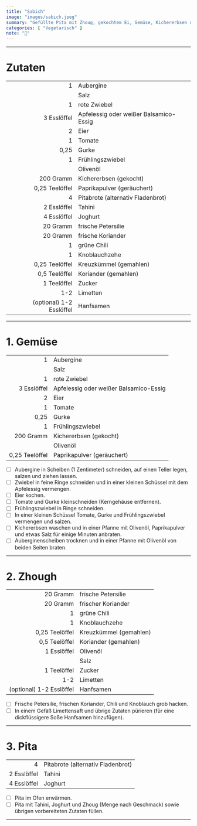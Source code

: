 ```yaml
---
title: "Sabich"
image: "images/sabich.jpeg"
summary: "Gefüllte Pita mit Zhoug, gekochtem Ei, Gemüse, Kichererbsen und Aubergine"
categories: [ "Vegetarisch" ]
note: "🚧"
---
```


---

# Zutaten

|                          |                                        |
|-------------------------:|:---------------------------------------|
|                        1 | Aubergine                              |
|                          | Salz                                   |
|                        1 | rote Zwiebel                           |
|              3 Esslöffel | Apfelessig oder weißer Balsamico-Essig |
|                        2 | Eier                                   |
|                        1 | Tomate                                 |
|                     0,25 | Gurke                                  |
|                        1 | Frühlingszwiebel                       |
|                          | Olivenöl                               |
|                200 Gramm | Kichererbsen (gekocht)                 |
|           0,25 Teelöffel | Paprikapulver (geräuchert)             |
|                        4 | Pitabrote (alternativ Fladenbrot)      |
|              2 Esslöffel | Tahini                                 |
|              4 Esslöffel | Joghurt                                |
|                 20 Gramm | frische Petersilie                     |
|                 20 Gramm | frische Koriander                      |
|                        1 | grüne Chili                            |
|                        1 | Knoblauchzehe                          |
|           0,25 Teelöffel | Kreuzkümmel (gemahlen)                 |
|            0,5 Teelöffel | Koriander (gemahlen)                   |
|              1 Teelöffel | Zucker                                 |
|                      1-2 | Limetten                               |
| (optional) 1-2 Esslöffel | Hanfsamen                              |

---

# 1. Gemüse

|                |                                        |
|---------------:|:---------------------------------------|
|              1 | Aubergine                              |
|                | Salz                                   |
|              1 | rote Zwiebel                           |
|    3 Esslöffel | Apfelessig oder weißer Balsamico-Essig |
|              2 | Eier                                   |
|              1 | Tomate                                 |
|           0,25 | Gurke                                  |
|              1 | Frühlingszwiebel                       |
|      200 Gramm | Kichererbsen (gekocht)                 |
|                | Olivenöl                               |
| 0,25 Teelöffel | Paprikapulver (geräuchert)             |

- [ ] Aubergine in Scheiben (1 Zentimeter) schneiden, auf einen Teller legen, salzen und ziehen lassen.
- [ ] Zwiebel in feine Ringe schneiden und in einer kleinen Schüssel mit dem Apfelessig vermengen.
- [ ] Eier kochen.
- [ ] Tomate und Gurke kleinschneiden (Kerngehäuse entfernen).
- [ ] Frühlingszwiebel in Ringe schneiden.
- [ ] In einer kleinen Schüssel Tomate, Gurke und Frühlingszwiebel vermengen und salzen.
- [ ] Kichererbsen waschen und in einer Pfanne mit Olivenöl, Paprikapulver und etwas Salz für einige Minuten anbraten.
- [ ] Auberginenscheiben trocknen und in einer Pfanne mit Olivenöl von beiden Seiten braten.

---

# 2. Zhough

|                          |                        |
|-------------------------:|:-----------------------|
|                 20 Gramm | frische Petersilie     |
|                 20 Gramm | frischer Koriander     |
|                        1 | grüne Chili            |
|                        1 | Knoblauchzehe          |
|           0,25 Teelöffel | Kreuzkümmel (gemahlen) |
|            0,5 Teelöffel | Koriander (gemahlen)   |
|              1 Esslöffel | Olivenöl               |
|                          | Salz                   |
|              1 Teelöffel | Zucker                 |
|                      1-2 | Limetten               |
| (optional) 1-2 Esslöffel | Hanfsamen              |

- [ ] Frische Petersilie, frischen Koriander, Chili und Knoblauch grob hacken.
- [ ] In einem Gefäß Limettensaft und übrige Zutaten pürieren (für eine dickflüssigere Soße Hanfsamen hinzufügen).

---

# 3. Pita

|             |                                   |
|------------:|:----------------------------------|
|           4 | Pitabrote (alternativ Fladenbrot) |
| 2 Esslöffel | Tahini                            |
| 4 Esslöffel | Joghurt                           |

- [ ] Pita im Ofen erwärmen.
- [ ] Pita mit Tahini, Joghurt und Zhoug (Menge nach Geschmack) sowie übrigen vorbereiteten Zutaten füllen.

---
